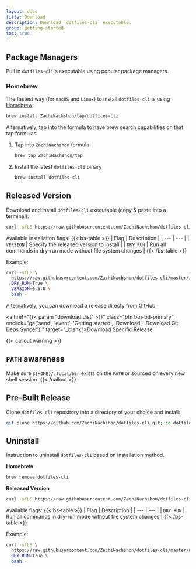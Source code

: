 ```yaml
---
layout: docs
title: Download
description: Download `dotfiles-cli` executable.
group: getting-started
toc: true
---
```


## Package Managers

Pull in `dotfiles-cli`'s executable using popular package managers.

### Homebrew

The fastest way (for `macOS` and `Linux`) to install `dotfiles-cli` is using [Homebrew](https://brew.sh/):

```bash
brew install ZachiNachshon/tap/dotfiles-cli
```

Alternatively, tap into the formula to have brew search capabilities on that tap formulas:

1. Tap into `ZachiNachshon` formula

    ```bash
    brew tap ZachiNachshon/tap
    ```

1. Install the latest `dotfiles-cli` binary

    ```bash
    brew install dotfiles-cli
    ```

## Released Version

Download and install `dotfiles-cli` executable (copy & paste into a terminal):

```bash
curl -sfLS https://raw.githubusercontent.com/ZachiNachshon/dotfiles-cli/master/install.sh | bash -
```

Available installation flags:
{{< bs-table >}}
| Flag | Description |
| --- | --- |
| `VERSION` | Specify the released version to install |
| `DRY_RUN` | Run all commands in dry-run mode without file system changes |
{{< /bs-table >}}

Example:

```bash
curl -sfLS \
  https://raw.githubusercontent.com/ZachiNachshon/dotfiles-cli/master/install.sh | \
  DRY_RUN=True \
  VERSION=0.5.0 \
  bash -
```

Alternatively, you can download a release directy from GitHub

<a href="{{< param "download.dist" >}}" class="btn btn-bd-primary" onclick="ga('send', 'event', 'Getting started', 'Download', 'Download Git Deps Syncer');" target="_blank">Download Specific Release</a>

{{< callout warning >}}
## `PATH` awareness

Make sure `${HOME}/.local/bin` exists on the `PATH` or sourced on every new shell session.
{{< /callout >}}

## Pre-Built Release

Clone `dotfiles-cli` repository into a directory of your choice and install:

```bash
git clone https://github.com/ZachiNachshon/dotfiles-cli.git; cd dotfiles-cli; make install_from_respository
```

## Uninstall

Instruction to uninstall `dotfiles-cli` based on installation method.

**Homebrew**

```bash
brew remove dotfiles-cli
```

**Released Version**

```bash
curl -sfLS https://raw.githubusercontent.com/ZachiNachshon/dotfiles-cli/master/uninstall.sh | bash -
```

Available flags:
{{< bs-table >}}
| Flag | Description |
| --- | --- |
| `DRY_RUN` | Run all commands in dry-run mode without file system changes |
{{< /bs-table >}}

Example:

```bash
curl -sfLS \
  https://raw.githubusercontent.com/ZachiNachshon/dotfiles-cli/master/uninstall.sh | \
  DRY_RUN=True \
  bash -
```